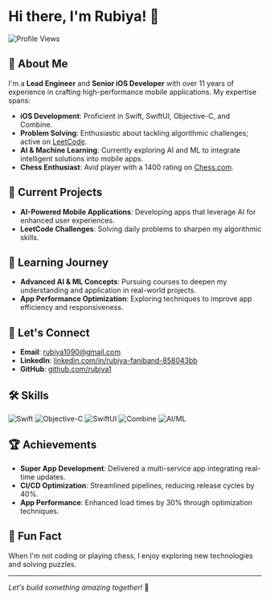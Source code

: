 # Hi there, I'm Rubiya! 👋

![Profile Views](https://komarev.com/ghpvc/?username=rubiya&color=blue)

## 🚀 About Me

I'm a **Lead Engineer** and **Senior iOS Developer** with over 11 years of experience in crafting high-performance mobile applications. My expertise spans:

- **iOS Development**: Proficient in Swift, SwiftUI, Objective-C, and Combine.
- **Problem Solving**: Enthusiastic about tackling algorithmic challenges; active on [LeetCode](https://leetcode.com/u/Rubiya1090).
- **AI & Machine Learning**: Currently exploring AI and ML to integrate intelligent solutions into mobile apps.
- **Chess Enthusiast**: Avid player with a 1400 rating on [Chess.com](https://www.chess.com/stats/overview/rubiyatw).

## 🔭 Current Projects

- **AI-Powered Mobile Applications**: Developing apps that leverage AI for enhanced user experiences.
- **LeetCode Challenges**: Solving daily problems to sharpen my algorithmic skills.

## 🌱 Learning Journey

- **Advanced AI & ML Concepts**: Pursuing courses to deepen my understanding and application in real-world projects.
- **App Performance Optimization**: Exploring techniques to improve app efficiency and responsiveness.

## 💬 Let's Connect

- **Email**: [rubiya1090@gmail.com](mailto:rubiya1090@gmail.com)
- **LinkedIn**: [linkedin.com/in/rubiya-faniband-858043bb](https://linkedin.com/in/rubiya-faniband-858043bb)
- **GitHub**: [github.com/rubiya1](https://github.com/rubiya1)

## 🛠️ Skills

![Swift](https://img.shields.io/badge/Swift-FA7343?style=for-the-badge&logo=swift&logoColor=white)
![Objective-C](https://img.shields.io/badge/Objective--C-43853D?style=for-the-badge&logo=apple&logoColor=white)
![SwiftUI](https://img.shields.io/badge/SwiftUI-0078D4?style=for-the-badge&logo=swift&logoColor=white)
![Combine](https://img.shields.io/badge/Combine-5C2D91?style=for-the-badge&logo=apple&logoColor=white)
![AI/ML](https://img.shields.io/badge/AI%2FML-FF6F00?style=for-the-badge&logo=ai&logoColor=white)

## 🏆 Achievements

- **Super App Development**: Delivered a multi-service app integrating real-time updates.
- **CI/CD Optimization**: Streamlined pipelines, reducing release cycles by 40%.
- **App Performance**: Enhanced load times by 30% through optimization techniques.

## 🎯 Fun Fact

When I'm not coding or playing chess, I enjoy exploring new technologies and solving puzzles.

---

*Let's build something amazing together!* 🎉

